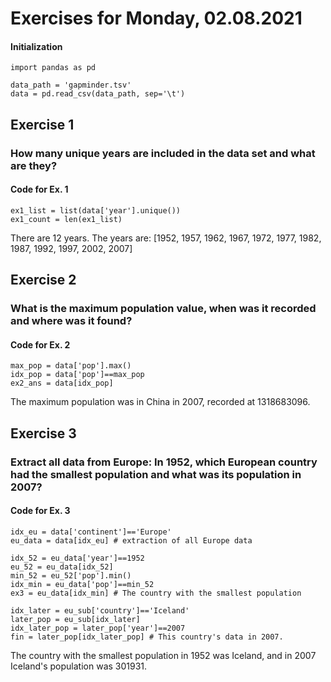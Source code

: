 # Exercises for Monday, 02.08.2021

#### Initialization
```
import pandas as pd

data_path = 'gapminder.tsv'
data = pd.read_csv(data_path, sep='\t')
```

## Exercise 1
### How many unique years are included in the data set and what are they?

#### Code for Ex. 1
```
ex1_list = list(data['year'].unique())
ex1_count = len(ex1_list)
```
There are 12 years. The years are:  [1952, 1957, 1962, 1967, 1972, 1977, 1982, 1987, 1992, 1997, 2002, 2007]

## Exercise 2
### What is the maximum population value, when was it recorded and where was it found?

#### Code for Ex. 2
```
max_pop = data['pop'].max()
idx_pop = data['pop']==max_pop
ex2_ans = data[idx_pop]
```

The maximum population was in China in 2007, recorded at 1318683096.

## Exercise 3
### Extract all data from Europe: In 1952, which European country had the smallest population and what was its population in 2007?

#### Code for Ex. 3
```
idx_eu = data['continent']=='Europe'
eu_data = data[idx_eu] # extraction of all Europe data

idx_52 = eu_data['year']==1952
eu_52 = eu_data[idx_52]
min_52 = eu_52['pop'].min()
idx_min = eu_data['pop']==min_52
ex3 = eu_data[idx_min] # The country with the smallest population

idx_later = eu_sub['country']=='Iceland'
later_pop = eu_sub[idx_later]
idx_later_pop = later_pop['year']==2007
fin = later_pop[idx_later_pop] # This country's data in 2007.
```

The country with the smallest population in 1952 was Iceland, and in 2007 Iceland's population was 301931. 
